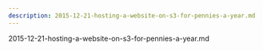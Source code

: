 ```yaml
---
description: 2015-12-21-hosting-a-website-on-s3-for-pennies-a-year.md
---
```

2015-12-21-hosting-a-website-on-s3-for-pennies-a-year.md